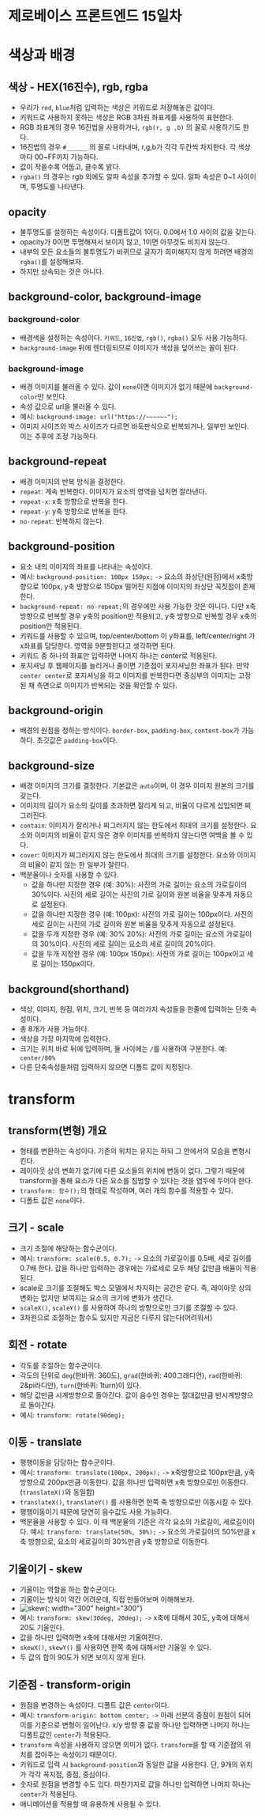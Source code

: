 제로베이스 프론트엔드 15일차
===================
# 색상과 배경
## 색상 - HEX(16진수), rgb, rgba
* 우리가 `red`, `blue`처럼 입력하는 색상은 키워드로 저장해놓은 값이다.
* 키워드로 사용하지 못하는 색상은 RGB 3차원 좌표계를 사용하여 표현한다.
* RGB 좌표계의 경우 16진법을 사용하거나, `rgb(r, g ,b)` 의 꼴로 사용하기도 한다.
* 16진법의 경우 `#______` 의 꼴로 나타내며, r,g,b가 각각 두칸씩 차지한다. 각 색상마다 00~FF까지 가능하다.
* 값이 작을수록 어둡고, 클수록 밝다.
* `rgba()` 의 경우는 rgb 외에도 알파 속성을 추가할 수 있다. 알파 속성은 0~1 사이이며, 투명도를 나타낸다.

## opacity
* 불투명도를 설정하는 속성이다. 디폴트값이 1이다. 0.0에서 1.0 사이의 값을 갖는다.
* opacity가 0이면 투명해져서 보이지 않고, 1이면 아무것도 비치지 않는다.
* 내부의 모든 요소들의 불투명도가 바뀌므로 글자가 희미해지지 않게 하려면 배경의 `rgba()`를 설정해보자.
* 하지만 상속되는 것은 아니다.

## background-color, background-image
### background-color
* 배경색을 설정하는 속성이다. `키워드`, `16진법`, `rgb()`, `rgba()` 모두 사용 가능하다.
* `background-image` 뒤에 렌더링되므로 이미지가 색상을 덮어쓰는 꼴이 된다. 
### background-image
* 배경 이미지를 불러올 수 있다. 값이 `none`이면 이미지가 없기 때문에 `background-color`만 보인다.
* 속성 값으로 url을 불러올 수 있다.
* 예시: `background-image: url("https://~~~~~~");`
* 이미지 사이즈와 박스 사이즈가 다르면 바둑판식으로 반복되거나, 일부만 보인다. 이는 추후에 조정 가능하다.

## background-repeat
* 배경 이미지의 반복 방식을 결정한다.
* `repeat`: 계속 반복한다. 이미지가 요소의 영역을 넘치면 잘라낸다.
* `repeat-x`: x축 방향으로 반복을 한다.
* `repeat-y`: y축 방향으로 반복을 한다.
* `no-repeat`: 반복하지 않는다.
 
## background-position
* 요소 내의 이미지의 좌표를 나타내는 속성이다. 
* 예시: `background-position: 100px 150px;` `->` 요소의 좌상단(원점)에서 x축방향으로 100px, y축 방향으로 150px 떨어진 지점에 이미지의 좌상단 꼭짓점이 존재한다.
* `background-repeat: no-repeat;`의 경우에만 사용 가능한 것은 아니다. 다만 x축 방향으로 반복할 경우 y축의 position만 적용되고, y축 방향으로 반복할 경우 x축의 position만 적용된다. 
* 키워드를 사용할 수 있으며, top/center/bottom 이 y좌표를, left/center/right 가 x좌표를 담당한다. 영역을 9분할한다고 생각하면 된다.
* 키워드 중 하나의 좌표만 입력하면 나머지 하나는 center로 적용된다.
* 포지셔닝 후 웹페이지를 늘리거나 줄이면 기준점이 포지셔닝한 좌표가 된다. 만약 `center center`로 포지셔닝을 하고 이미지를 반복한다면 중심부의 이미지는 고정된 채 측면으로 이미지가 반복되는 것을 확인할 수 있다.

## background-origin
* 배경의 원점을 정하는 방식이다. `border-box`, `padding-box`, `content-box`가 가능하다. 초깃값은 `padding-box`이다.

## background-size
* 배경 이미지의 크기를 결정한다. 기본값은 `auto`이며, 이 경우 이미지 원본의 크기를 갖는다.
* 이미지의 길이가 요소의 길이를 초과하면 잘리게 되고, 비율이 다르게 삽입되면 찌그러진다.
* `contain`: 이미지가 잘리거나 찌그러지지 않는 한도에서 최대의 크기를 설정한다. 요소와 이미지의 비율이 같지 않은 경우 이미지를 반복하지 않는다면 여백을 볼 수 있다.
* `cover`: 이미지가 찌그러지지 않는 한도에서 최대의 크기를 설정한다. 요소와 이미지의 비율이 같지 않는 한 일부가 잘린다.
* 백분율이나 숫자를 사용할 수 있다.
	* 값을 하나만 지정한 경우 (예: 30%): 사진의 가로 길이는 요소의 가로길이의 30%이다. 사진의 세로 길이는 사진의 가로 길이와 원본 비율을 맞추게 자동으로 설정된다.
	* 값을 하나만 지정한 경우 (예: 100px): 사진의 가로 길이는 100px이다. 사진의 세로 길이는 사진의 가로 길이와 원본 비율을 맞추게 자동으로 설정된다.
	* 값을 두개 지정한 경우 (예: 30% 20%): 사진의 가로 길이는 요소의 가로길이의 30%이다. 사진의 세로 길이는 요소의 세로 길이의 20%이다.
	* 값을 두개 지정한 경우 (예: 100px 150px): 사진의 가로 길이는 100px이고 세로 길이는 150px이다.

## background(shorthand)
* 색상, 이미지, 원점, 위치, 크기, 반복 등 여러가지 속성들을 한줄에 입력하는 단축 속성이다.
* 총 8개가 사용 가능하다. 
* 색상을 가장 마지막에 입력한다.
* 크기는 위치 바로 뒤에 입력하며, 둘 사이에는 `/`를 사용하여 구분한다. 예: `center/80%`
* 다른 단축속성들처럼 입력하지 않으면 디폴트 값이 지정된다. 

# transform
## transform(변형) 개요
* 형태를 변환하는 속성이다. 기존의 위치는 유지는 하되 그 안에서의 모습을 변형시킨다.
* 레이아웃 상의 변화가 없기에 다른 요소들의 위치에 변동이 없다. 그렇기 때문에 transform을 통해 요소가 다른 요소를 침범할 수 있다는 것을 염두에 두어야 한다.
* `transform: 함수();`의 형태로 작성하며, 여러 개의 함수를 적용할 수 있다. 
* 디폴트 값은 `none`이다.
 
## 크기 - scale
* 크기 조절에 해당하는 함수군이다. 
* 예시: `transform: scale(0.5, 0.7);` `->` 요소의 가로길이를 0.5배, 세로 길이를 0.7배 한다. 값을 하나만 입력하는 경우에는 가로세로 모두 해당 값만큼 배율이 적용된다.
* scale로 크기를 조절해도 박스 모델에서 차지하는 공간은 같다. 즉, 레이아웃 상의 변화는 없지만 보여지는 요소의 크기에 변화가 생긴다.
* `scaleX()`, `scaleY()` 를 사용하여 하나의 방향으로만 크기를 조절할 수 있다.
* 3차원으로 조절하는 함수도 있지만 지금은 다루지 않는다(어려워서)

## 회전 - rotate
* 각도를 조절하는 함수군이다.
* 각도의 단위로 `deg`(한바퀴: 360도), `grad`(한바퀴: 400그래디언), `rad`(한바퀴: 2&pi라디안), `turn`(한바퀴: 1turn)이 있다.
* 해당 값만큼 시계방향으로 돌아간다. 값이 음수인 경우는 절대값만큼 반시계방향으로 돌아간다.
* 예시: `transform: rotate(90deg);`

## 이동 - translate
* 평행이동을 담당하는 함수군이다.
* 예시: `transform: translate(100px, 200px);` `->` x축방향으로 100px만큼, y축방향으로 200px만큼 이동한다. 값을 하나만 입력하면 x축 방향으로만 이동한다. (`translateX()`와 동일함)
* `translateX()`, `translateY()` 를 사용하면 한쪽 축 방향으로만 이동시킬 수 있다.
* 평행이동이기 때문에 당연히 음수값도 사용 가능하다.
* 백분율을 사용할 수 있다. 이 때 백분율의 기준은 각각 요소의 가로길이, 세로길이이다. 예시: `transform: translate(50%, 30%);` `->` 요소의 가로길이의 50%만큼 x축 방향으로, 요소의 세로길이의 30%만큼 y축 방향으로 이동한다.

## 기울이기 - skew
* 기울이는 역할을 하는 함수군이다.
* 기울이는 방식이 약간 어려운데, 직접 만들어보며 이해해보자.
* ![skew](https://user-images.githubusercontent.com/86109410/132940736-53156683-34ab-4f4b-9056-7b9f0731c1f7.png){: width="300" height="300"}
* 예시: `transform: skew(30deg, 20deg);` `->` x축에 대해서 30도, y축에 대해서 20도 기울인다.
* 값을 하나만 입력하면 x축에 대해서만 기울여진다.
* `skewX()`, `skewY()` 를 사용하면 한쪽 축에 대해서만 기울일 수 있다.
* 두 값의 합이 90도가 되면 보이지 않게 된다.

## 기준점 - transform-origin
* 원점을 변경하는 속성이다. 디폴트 값은 `center`이다. 
* 예시: `transform-origin: bottom center;` `->` 아래 선분의 중점이 원점이 되어 이를 기준으로 변형이 일어난다. x/y 방향 중 값을 하나만 입력하면 나머지 하나는 디폴트값인 `center`가 적용된다.
* `transform` 속성을 사용하지 않으면 의미가 없다. `transform`을 할 때 기준점의 위치를 잡아주는 속성이기 때문이다.
* 키워드로 입력 시 `background-position`과 동일한 값을 사용한다. 단, 9개의 위치가 각각 꼭지점, 중점, 중심이다.
* 숫자로 원점을 변경할 수도 있다. 마찬가지로 값을 하나만 입력하면 나머지 하나는 `center`가 적용된다.
* 애니메이션을 적용할 때 유용하게 사용될 수 있다. 
